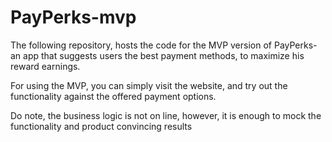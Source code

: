 # PayPerks-mvp

The following repository, hosts the code for the MVP version of PayPerks- an app that suggests users the best payment methods, to maximize his reward earnings.

For using the MVP, you can simply visit the website, and try out the functionality against the offered payment options.

Do note, the business logic is not on line, however, it is enough to mock the functionality and product convincing results
